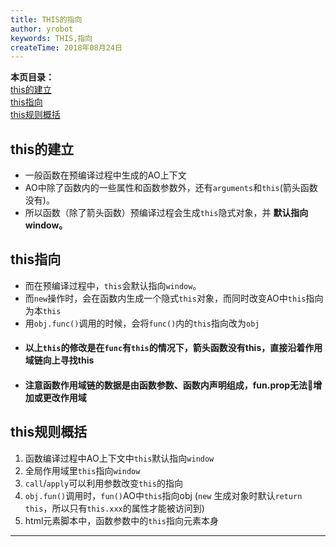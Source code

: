 ```yaml
---
title: THIS的指向
author: yrobot
keywords: THIS,指向
createTime: 2018年08月24日
---
```



__本页目录：__   
[this的建立](#build)   
[this指向](#index)   
[this规则概括](#rule)  

<a id='build'></a>

## this的建立
- 一般函数在预编译过程中生成的AO上下文  
- AO中除了函数内的一些属性和函数参数外，还有`arguments`和`this`(箭头函数没有)。  
- 所以函数（除了箭头函数）预编译过程会生成`this`隐式对象，并 __默认指向window。__  

<a id='index'></a>

## this指向
- 而在预编译过程中，`this`会默认指向`window`。  
- 而`new`操作时，会在函数内生成一个隐式`this`对象，而同时改变AO中`this`指向为本`this`
- 用`obj.func()`调用的时候，会将`func()`内的`this`指向改为`obj`  
- #### 以上`this`的修改是在`func`有`this`的情况下，箭头函数没有this，直接沿着作用域链向上寻找this  
- #### 注意函数作用域链的数据是由函数参数、函数内声明组成，fun.prop无法增加或更改作用域    

<a id='rule'></a>

## this规则概括

1. 函数编译过程中AO上下文中`this`默认指向`window`  
2. 全局作用域里`this`指向`window`  
3. `call`/`apply`可以利用参数改变`this`的指向  
4. `obj.fun()`调用时，`fun()`AO中`this`指向obj (`new` 生成对象时默认`return this`，所以只有`this.xxx`的属性才能被访问到)  
5. html元素脚本中，函数参数中的`this`指向元素本身  
---


